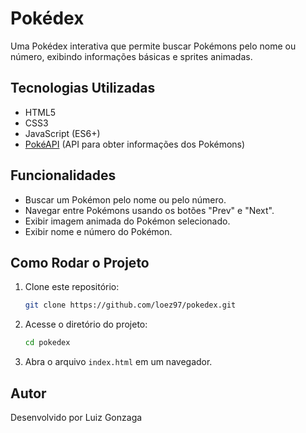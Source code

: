 # Pokédex

Uma Pokédex interativa que permite buscar Pokémons pelo nome ou número, exibindo informações básicas e sprites animadas.

## Tecnologias Utilizadas

- HTML5
- CSS3
- JavaScript (ES6+)
- [PokéAPI](https://pokeapi.co/) (API para obter informações dos Pokémons)

## Funcionalidades

- Buscar um Pokémon pelo nome ou pelo número.
- Navegar entre Pokémons usando os botões "Prev" e "Next".
- Exibir imagem animada do Pokémon selecionado.
- Exibir nome e número do Pokémon.

## Como Rodar o Projeto

1. Clone este repositório:
   ```sh
   git clone https://github.com/loez97/pokedex.git
   ```
2. Acesse o diretório do projeto:
   ```sh
   cd pokedex
   ```
3. Abra o arquivo `index.html` em um navegador.

## Autor
Desenvolvido por Luiz Gonzaga
